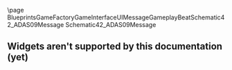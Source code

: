 \page BlueprintsGameFactoryGameInterfaceUIMessageGameplayBeatSchematic42_ADAS09Message Schematic42_ADAS09Message
## Widgets aren't supported by this documentation (yet)
